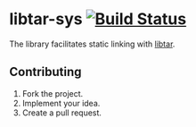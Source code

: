 # libtar-sys [![Build Status][travis-svg]][travis-url]

The library facilitates static linking with [libtar][1].

## Contributing

1. Fork the project.
2. Implement your idea.
3. Create a pull request.

[1]: http://www.feep.net/libtar/

[travis-svg]: https://travis-ci.org/stainless-steel/libtar-sys.svg?branch=master
[travis-url]: https://travis-ci.org/stainless-steel/libtar-sys
[docs]: https://stainless-steel.github.io/libtar-sys
